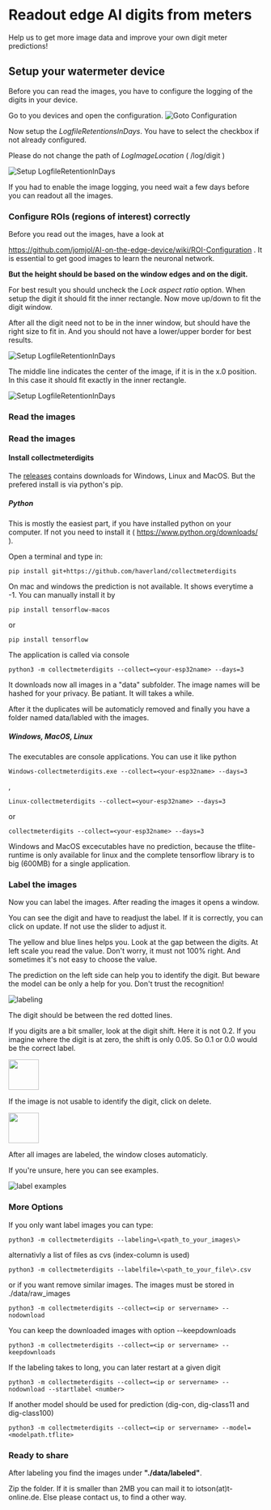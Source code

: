 # Readout edge AI digits from meters

Help us to get more image data and improve your own digit meter predictions!

## Setup your watermeter device

Before you can read the images, you have to configure the logging of the digits in your device.

Go to you devices and open the configuration.
![Goto Configuration](images/Menu-Config.png)

Now setup the *LogfileRetentionsInDays*. You have to select the checkbox if not already configured.

Please do not change the path of *LogImageLocation* ( /log/digit )

![Setup LogfileRetentionInDays](images/Config-Logimages.png)


If you had to enable the image logging, you need wait a few days before you can readout all the images.

### Configure ROIs (regions of interest) correctly

Before you read out the images, have a look at

<https://github.com/jomjol/AI-on-the-edge-device/wiki/ROI-Configuration> . It is essential to get good images to learn the neuronal network.

**But the height should be based on the window edges and on the digit.**

For best result you should uncheck the *Lock aspect ratio* option. When setup the digit it should fit the inner rectangle. Now move up/down to fit the digit window.

After all the digit need not to be in the inner window, but should have the right size to fit in. And you should not have a lower/upper border for best results.

![Setup LogfileRetentionInDays](images/ROI-digit.png)

The middle line indicates the center of the image, if it is in the x.0 position. In this case it should fit exactly in the inner rectangle.

![Setup LogfileRetentionInDays](images/ROI-setup.png)

### Read the images

### Read the images



#### Install collectmeterdigits

The [releases](https://github.com/haverland/collectmeterdigits/releases) contains downloads for Windows, Linux and MacOS. But the prefered install is via python's pip.

##### Python

This is mostly the easiest part, if you have installed python on your computer. If not you need to install it ( <https://www.python.org/downloads/> ).

Open a terminal and type in:

    pip install git+https://github.com/haverland/collectmeterdigits

On mac and windows the prediction is not available. It shows everytime a -1. You can manually install it by 

    pip install tensorflow-macos 
or

    pip install tensorflow

The application is called via console

    python3 -m collectmeterdigits --collect=<your-esp32name> --days=3

It downloads now all images in a "data" subfolder. The image names will be hashed for your privacy.
Be patiant. It will takes a while.

After it the duplicates will be automaticly removed and finally you have a folder named data/labled with the images.

##### Windows, MacOS, Linux

The executables are console applications. You can use it like python

    Windows-collectmeterdigits.exe --collect=<your-esp32name> --days=3
,

    Linux-collectmeterdigits --collect=<your-esp32name> --days=3
or

    collectmeterdigits --collect=<your-esp32name> --days=3

Windows and MacOS excecutables have no prediction, because the tflite-runtime is only available for linux and the complete tensorflow library is to big (600MB) for a single application.

### Label the images

Now you can label the images. After reading the images it opens a window.

You can see the digit and have to readjust the label. If it is correctly, you can click on
update. If not use the slider to adjust it.

The yellow and blue lines helps you. Look at the gap between the digits. At left scale you read the value. Don't worry, it must not 100% right. And sometimes it's not easy to choose the value.

The prediction on the left side can help you to identify the digit. But beware the model can be only a help for you. Don't trust the recognition!

![labeling](images/Labeling3.png)

The digit should be between the red dotted lines.

If you digits are a bit smaller, look at the digit shift. Here it is not 0.2. If you imagine where the digit is at zero, the shift is only 0.05. So 0.1 or 0.0 would be the correct label.

<img src="images/SmallerDigits.png" width="60">

If the image is not usable to identify the digit, click on delete.

<img src="images/BadImage.png" width="60">

After all images are labeled, the window closes automaticly.

If you're unsure, here you can see examples.

![label examples](images/ExampleLables.png)

### More Options

If you only want label images you can type:

    python3 -m collectmeterdigits --labeling=\<path_to_your_images\>

alternativly a list of files as cvs (index-column is used)

    python3 -m collectmeterdigits --labelfile=\<path_to_your_file\>.csv

or if you want remove similar images. The images must be stored in ./data/raw_images

    python3 -m collectmeterdigits --collect=<ip or servername> --nodownload

You can keep the downloaded images with option --keepdownloads

    python3 -m collectmeterdigits --collect=<ip or servername> --keepdownloads

If the labeling takes to long, you can later restart at a given digit

    python3 -m collectmeterdigits --collect=<ip or servername> --nodownload --startlabel <number>

If another model should be used for prediction (dig-con, dig-class11 and dig-class100)

    python3 -m collectmeterdigits --collect=<ip or servername> --model=<modelpath.tflite>

### Ready to share

After labeling you find the images under **"./data/labeled"**.

Zip the folder. If it is smaller than 2MB you can mail it to iotson(at)t-online.de. Else please contact us, to find a other way.
